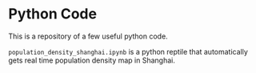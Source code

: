 # Python Code
This is a repository of a few useful python code.

`population_density_shanghai.ipynb` is a python reptile that automatically gets real time population density map in Shanghai.
